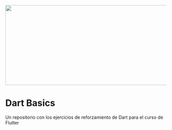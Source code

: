  <p align="center"> <img src="https://miro.medium.com/max/3840/1*v61-QL8UkB1OGUdBpFCQqQ.png" width="600" height="250"/> </p> 

# Dart Basics
Un repositorio con los ejercicios de reforzamiento de Dart para el curso de Flutter
